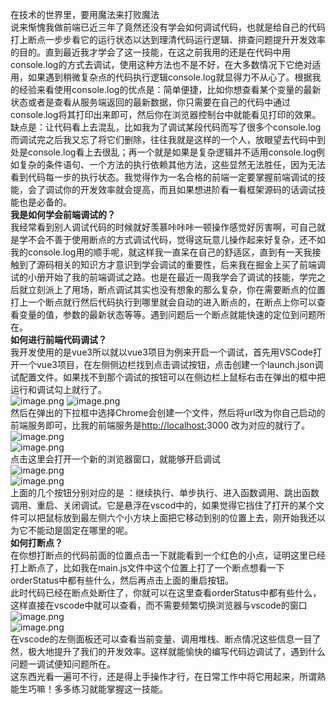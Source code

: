 在技术的世界里，要用魔法来打败魔法<br />说来惭愧我做前端已近三年了竟然还没有学会如何调试代码，也就是给自己的代码打上断点一步步看它的运行状态以达到理清代码运行逻辑、排查问题提升开发效率的目的。直到最近我才学会了这一技能，在这之前我用的还是在代码中用console.log的方式去调试，使用这种方法也不是不好，在大多数情况下它绝对适用，如果遇到稍微复杂点的代码执行逻辑console.log就显得力不从心了。根据我的经验来看使用console.log的优点是：简单便捷，比如你想查看某个变量的最新状态或者是查看从服务端返回的最新数据，你只需要在自己的代码中通过console.log将其打印出来即可，然后你在浏览器控制台中就能看见打印的效果。缺点是：让代码看上去混乱，比如我为了调试某段代码而写了很多个console.log而调试完之后我又忘了将它们删除，往往我就是这样的一个人，放眼望去代码中到处是console.log看上去很乱；再一个就是如果是复杂逻辑并不适用console.log例如复杂的条件语句、一个方法的执行依赖其他方法，这些显然无法胜任，因为无法看到代码每一步的执行状态。我觉得作为一名合格的前端一定要掌握前端调试的技能，会了调试你的开发效率就会提高，而且如果想进阶看一看框架源码的话调试技能也是必备的。<br />**我是如何学会前端调试的？**<br />我经常看到别人调试代码的时候就好羡慕咔咔咔一顿操作感觉好厉害啊，可自己就是学不会不善于使用断点的方式调试代码，觉得这玩意儿操作起来好复杂，还不如我的console.log用的顺手呢，就这样我一直呆在自己的舒适区，直到有一天我接触到了源码相关的知识方才意识到学会调试的重要性，后来我在掘金上买了前端调试的小册开始了我的前端调试之路。也是在最近一周我学会了调试的技能，学完之后就立刻派上了用场，断点调试其实也没有想象的那么复杂，你在需要断点的位置打上一个断点就行然后代码执行到哪里就会自动的进入断点的，在断点上你可以查看变量的值，参数的最新状态等等。遇到问题后一个断点就能快速的定位到问题所在。<br />**如何进行前端代码调试？**<br />我开发使用的是vue3所以就以vue3项目为例来开启一个调试，首先用VSCode打开一个vue3项目，在左侧侧边栏找到点击调试按钮，点击创建一个launch.json调试配置文件。如果找不到那个调试的按钮可以在侧边栏上鼠标右击在弹出的框中把运行和调试勾上就行了。<br />![image.png](https://cdn.nlark.com/yuque/0/2023/png/36013995/1699088211760-3d5c2176-5fb6-4041-b6da-739bfa46ea8d.png#averageHue=%23153652&clientId=ua7bdeb17-6e44-4&from=paste&height=415&id=u21b7dc8b&originHeight=622&originWidth=470&originalType=binary&ratio=1.5&rotation=0&showTitle=false&size=46095&status=done&style=none&taskId=u9e9e5754-09c9-4af3-9748-edb33fae3d9&title=&width=313.3333333333333)          ![image.png](https://cdn.nlark.com/yuque/0/2023/png/36013995/1699088272875-c46c09ae-2edb-46b1-9332-41686c4df669.png#averageHue=%23183144&clientId=ua7bdeb17-6e44-4&from=paste&height=383&id=u8b2bb1cc&originHeight=575&originWidth=480&originalType=binary&ratio=1.5&rotation=0&showTitle=false&size=41353&status=done&style=none&taskId=u55196659-99e1-4c49-a5fc-3e27ca503d1&title=&width=320)<br />然后在弹出的下拉框中选择Chrome会创建一个文件，然后将url改为你自己启动的前端服务即可，比我的前端服务是[http://localhost:](http://localhost:8080)3000 改为对应的就行了。<br />![image.png](https://cdn.nlark.com/yuque/0/2023/png/36013995/1699088431304-1057af3d-4882-4ed1-ab24-902df1af65c9.png#averageHue=%23172a38&clientId=ua7bdeb17-6e44-4&from=paste&height=159&id=u1c203085&originHeight=239&originWidth=974&originalType=binary&ratio=1.5&rotation=0&showTitle=false&size=22310&status=done&style=none&taskId=u33cb5df4-0a3b-4cc5-8c35-627f35d7718&title=&width=649.3333333333334)<br />![image.png](https://cdn.nlark.com/yuque/0/2023/png/36013995/1699088755134-e2e8598a-6e3e-4ab2-b242-57ba04a58ac5.png#averageHue=%231a364a&clientId=ua7bdeb17-6e44-4&from=paste&height=391&id=u5120320a&originHeight=586&originWidth=1327&originalType=binary&ratio=1.5&rotation=0&showTitle=false&size=98147&status=done&style=none&taskId=u060cec4b-60a4-44db-aea2-9d73b4e571e&title=&width=884.6666666666666)<br />点击这里会打开一个新的浏览器窗口，就能够开启调试<br />![image.png](https://cdn.nlark.com/yuque/0/2023/png/36013995/1699089018025-1ede9f8d-f284-4306-a6b5-6238c592d7f2.png#averageHue=%23172935&clientId=ua7bdeb17-6e44-4&from=paste&height=407&id=uc64039f0&originHeight=610&originWidth=452&originalType=binary&ratio=1.5&rotation=0&showTitle=false&size=29230&status=done&style=none&taskId=u251595a8-788a-45df-a4a8-98207fa45ef&title=&width=301.3333333333333)            <br />    ![image.png](https://cdn.nlark.com/yuque/0/2023/png/36013995/1699089488379-8b5c6b71-4e34-43df-a1c7-38153dc3fbd0.png#averageHue=%23183346&clientId=ua7bdeb17-6e44-4&from=paste&height=101&id=u4aef9eb2&originHeight=151&originWidth=539&originalType=binary&ratio=1.5&rotation=0&showTitle=false&size=6576&status=done&style=none&taskId=u27e459ca-a05f-4b40-bcbc-5ceeb34d636&title=&width=359.3333333333333)<br />上面的几个按钮分别对应的是 ：继续执行、单步执行、进入函数调用、跳出函数调用、重启、关闭调试。它是悬浮在vscod中的，如果觉得它挡住了打开的某个文件可以把鼠标放到最左侧六个小方块上面把它移动到别的位置上去，刚开始我还以为它不能动是固定在哪里的呢。<br />**如何打断点？**<br />在你想打断点的代码前面的位置点击一下就能看到一个红色的小点，证明这里已经打上断点了，比如我在main.js文件中这个位置上打了一个断点想看一下orderStatus中都有些什么，然后再点击上面的重启按钮。<br />此时代码已经在断点处断住了，你就可以在这里查看orderStatus中都有些什么，这样直接在vscode中就可以查看，而不需要频繁切换浏览器与vscode的窗口<br />![image.png](https://cdn.nlark.com/yuque/0/2023/png/36013995/1699090616116-3d1145ca-8520-457a-b4ae-e9d11d1b7e80.png#averageHue=%231a3548&clientId=ua7bdeb17-6e44-4&from=paste&height=469&id=uc31d4061&originHeight=703&originWidth=1181&originalType=binary&ratio=1.5&rotation=0&showTitle=false&size=88948&status=done&style=none&taskId=u6272164d-cf04-4458-9ad7-466a4708ea0&title=&width=787.3333333333334)<br />![image.png](https://cdn.nlark.com/yuque/0/2023/png/36013995/1699101252796-15008f73-5fb5-45a0-986c-6839392c2a86.png#averageHue=%23193244&clientId=ua7bdeb17-6e44-4&from=paste&height=676&id=u0ded40a9&originHeight=1014&originWidth=1874&originalType=binary&ratio=1.5&rotation=0&showTitle=false&size=310081&status=done&style=none&taskId=u576282ad-42fb-4b5f-85b9-7e3cec60724&title=&width=1249.3333333333333)<br />在vscode的左侧面板还可以查看当前变量、调用堆栈、断点情况这些信息一目了然，极大地提升了我们的开发效率。这样就能愉快的编写代码边调试了，遇到什么问题一调试便知问题所在。<br />这东西光看一遍可不行，还是得上手操作才行，在日常工作中将它用起来，所谓熟能生巧嘛！多多练习就能掌握这一技能。
